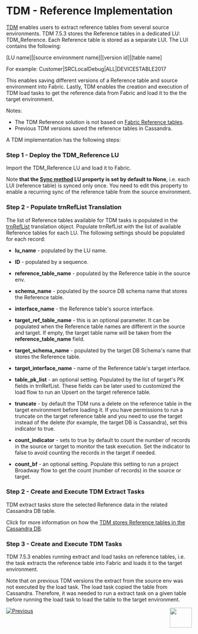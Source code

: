 # TDM - Reference Implementation

<a href="https://www.k2view.com/products/test-data-management/" target="_blank">TDM</a> enables users to extract reference tables from several source environments. TDM 7.5.3 stores the Reference tables in a dedicated LU: TDM_Reference. Each Reference table is stored as a separate LUI.  The LUI contains the following:

[LU name]|[source environment name]|[version id]|[table name]

For example:  Customer|SRCLocalDebug|ALL|DEVICESTABLE2017

This enables saving different versions of a Reference table and source environment into Fabric. Lastly, TDM enables the creation and execution of TDM load tasks to get the reference data from Fabric and load it to the the target environment. 

Notes: 

- The TDM Reference solution is not based on [Fabric Reference tables](/articles/22_reference(commonDB)_tables/01_fabric_commonDB_overview.md).
- Previous TDM versions saved the reference tables in Cassandra. 

A TDM implementation has the following steps:

### Step 1 - Deploy the TDM_Reference LU

Import the TDM_Reference LU and load it to Fabric.

Note **that the [Sync method](/articles/14_sync_LU_instance/04_sync_methods.md) LU property is set by default to None**, i.e. each LUI (reference table) is synced only once. You need to edit this property to enable a recurring sync of the reference table from the source environment. 

### Step 2 - Populate trnRefList Translation

The list of Reference tables available for TDM tasks is populated in the [trnRefList](04_fabric_tdm_library.md#trnreflist) translation object. Populate trnRefList with the list of available Reference tables for each LU. The following settings should be populated for each record:

- **lu_name** - populated by the LU name.

- **ID** - populated by a sequence.

- **reference_table_name** - populated by the Reference table in the source env.

- **schema_name** - populated by the source DB schema name that stores the Reference table.

- **interface_name** - the Reference table's source interface.

- **target_ref_table_name** - this is an optional parameter. It can be populated when the Reference table names are different in the source and target. If empty, the target table name will be taken from the **reference_table_name** field.

- **target_schema_name** - populated by the target DB Schema's name that stores the Reference table.

- **target_interface_name** - name of the Reference table's target interface. 

- **table_pk_list** - an optional setting. Populated by the list of target's PK fields in trnRefList. These fields can be later used to customized the load flow to run an Upsert on the target reference table.

- **truncate** - by default the TDM runs a delete on the reference table in the target environment before loading it. If you have permissions to run a truncate on the target reference table and you need to use the target instead of the delete (for example, the target DB is Cassandra), set this indicator to true.

- **count_indicator** - sets to true by default to count the number of records in the source or target to monitor the task execution. Set the indicator to false to avoid counting the records in the target if needed.

- **count_bf** - an optional setting. Populate this setting to run a project Broadway flow to get the count (number of records) in the source or target. 

  

### Step 2 - Create and Execute TDM Extract Tasks

TDM extract tasks store the selected Reference data in the related Cassandra DB table.

Click for more information on how the [TDM stores Reference tables in the Cassandra DB](/articles/TDM/tdm_architecture/05_tdm_reference_processes.md#reference-cassandra-table).

### Step 3 - Create and Execute TDM Tasks

TDM 7.5.3 enables running extract and load tasks on reference tables, i.e. the task extracts the reference table into Fabric and loads it to the target environment. 

Note that on previous TDM versions the extract from the source env was not executed by the load task. The load task copied the table from Cassandra. Therefore, it was needed to run a extract task on a given table before running the load task to load the table to the target environment.

[![Previous](/articles/images/Previous.png)](08_tdm_implement_delete_of_entities.md)[<img align="right" width="60" height="54" src="/articles/images/Next.png">](10_tdm_generic_broadway_flows.md)





